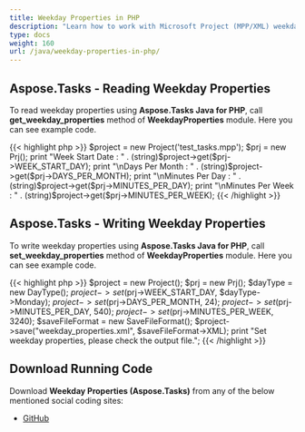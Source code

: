 ```yaml
---
title: Weekday Properties in PHP
description: "Learn how to work with Microsoft Project (MPP/XML) weekday properties using Aspose.Tasks Java for PHP."
type: docs
weight: 160
url: /java/weekday-properties-in-php/
---
```


## **Aspose.Tasks - Reading Weekday Properties**
To read weekday properties using **Aspose.Tasks Java for PHP**, call **get_weekday_properties** method of **WeekdayProperties** module. Here you can see example code.

{{< highlight php >}}
$project = new Project('test_tasks.mpp');
$prj = new Prj();
print "Week Start Date : " . (string)$project->get($prj->WEEK_START_DAY);
print "\nDays Per Month : " . (string)$project->get($prj->DAYS_PER_MONTH);
print "\nMinutes Per Day : " . (string)$project->get($prj->MINUTES_PER_DAY);
print "\nMinutes Per Week : " . (string)$project->get($prj->MINUTES_PER_WEEK);
{{< /highlight >}}

## **Aspose.Tasks - Writing Weekday Properties**
To write weekday properties using **Aspose.Tasks Java for PHP**, call **set_weekday_properties** method of **WeekdayProperties** module. Here you can see example code.

{{< highlight php >}}
$project = new Project();
$prj = new Prj();
$dayType = new DayType();
$project->set($prj->WEEK_START_DAY, $dayType->Monday);
$project->set($prj->DAYS_PER_MONTH, 24);
$project->set($prj->MINUTES_PER_DAY, 540);
$project->set($prj->MINUTES_PER_WEEK, 3240);
$saveFileFormat = new SaveFileFormat();
$project->save("weekday_properties.xml", $saveFileFormat->XML);
print "Set weekday properties, please check the output file.";
{{< /highlight >}}

## **Download Running Code**
Download **Weekday Properties (Aspose.Tasks)** from any of the below mentioned social coding sites:

- [GitHub](https://github.com/aspose-tasks/Aspose.Tasks-for-Java/blob/master/Plugins/Aspose_Tasks_Java_for_PHP/src/aspose/tasks/WorkingWithProjects/WeekdayProperties.php)
